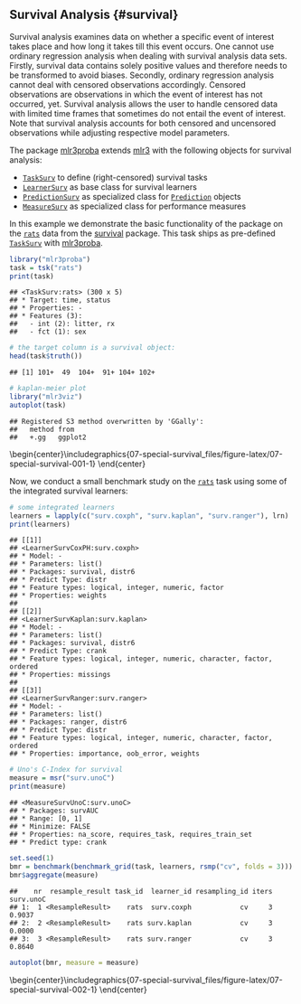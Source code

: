 ## Survival Analysis {#survival}

Survival analysis examines data on whether a specific event of interest takes place and how long it takes till this event occurs.
One cannot use ordinary regression analysis when dealing with survival analysis data sets.
Firstly, survival data contains solely positive values and therefore needs to be transformed to avoid biases.
Secondly, ordinary regression analysis cannot deal with censored observations accordingly.
Censored observations are observations in which the event of interest has not occurred, yet.
Survival analysis allows the user to handle censored data with limited time frames that sometimes do not entail the event of interest.
Note that survival analysis accounts for both censored and uncensored observations while adjusting respective model parameters.

The package [mlr3proba](https://mlr3proba.mlr-org.com) extends [mlr3](https://mlr3.mlr-org.com) with the following objects for survival analysis:

* [`TaskSurv`](https://mlr3proba.mlr-org.com/reference/TaskSurv.html) to define (right-censored) survival tasks
* [`LearnerSurv`](https://mlr3proba.mlr-org.com/reference/LearnerSurv.html) as base class for survival learners
* [`PredictionSurv`](https://mlr3proba.mlr-org.com/reference/PredictionSurv.html) as specialized class for [`Prediction`](https://mlr3.mlr-org.com/reference/Prediction.html) objects
* [`MeasureSurv`](https://mlr3proba.mlr-org.com/reference/MeasureSurv.html) as specialized class for performance measures

In this example we demonstrate the basic functionality of the package on the [`rats`](https://www.rdocumentation.org/packages/survival/topics/rats) data from the [survival](https://cran.r-project.org/package=survival) package.
This task ships as pre-defined [`TaskSurv`](https://mlr3proba.mlr-org.com/reference/TaskSurv.html) with [mlr3proba](https://mlr3proba.mlr-org.com).


```r
library("mlr3proba")
task = tsk("rats")
print(task)
```

```
## <TaskSurv:rats> (300 x 5)
## * Target: time, status
## * Properties: -
## * Features (3):
##   - int (2): litter, rx
##   - fct (1): sex
```

```r
# the target column is a survival object:
head(task$truth())
```

```
## [1] 101+  49  104+  91+ 104+ 102+
```

```r
# kaplan-meier plot
library("mlr3viz")
autoplot(task)
```

```
## Registered S3 method overwritten by 'GGally':
##   method from   
##   +.gg   ggplot2
```



\begin{center}\includegraphics{07-special-survival_files/figure-latex/07-special-survival-001-1} \end{center}

Now, we conduct a small benchmark study on the [`rats`](https://mlr3proba.mlr-org.com/reference/mlr_tasks_rats.html) task using some of the integrated survival learners:


```r
# some integrated learners
learners = lapply(c("surv.coxph", "surv.kaplan", "surv.ranger"), lrn)
print(learners)
```

```
## [[1]]
## <LearnerSurvCoxPH:surv.coxph>
## * Model: -
## * Parameters: list()
## * Packages: survival, distr6
## * Predict Type: distr
## * Feature types: logical, integer, numeric, factor
## * Properties: weights
## 
## [[2]]
## <LearnerSurvKaplan:surv.kaplan>
## * Model: -
## * Parameters: list()
## * Packages: survival, distr6
## * Predict Type: crank
## * Feature types: logical, integer, numeric, character, factor, ordered
## * Properties: missings
## 
## [[3]]
## <LearnerSurvRanger:surv.ranger>
## * Model: -
## * Parameters: list()
## * Packages: ranger, distr6
## * Predict Type: distr
## * Feature types: logical, integer, numeric, character, factor, ordered
## * Properties: importance, oob_error, weights
```

```r
# Uno's C-Index for survival
measure = msr("surv.unoC")
print(measure)
```

```
## <MeasureSurvUnoC:surv.unoC>
## * Packages: survAUC
## * Range: [0, 1]
## * Minimize: FALSE
## * Properties: na_score, requires_task, requires_train_set
## * Predict type: crank
```

```r
set.seed(1)
bmr = benchmark(benchmark_grid(task, learners, rsmp("cv", folds = 3)))
bmr$aggregate(measure)
```

```
##    nr  resample_result task_id  learner_id resampling_id iters surv.unoC
## 1:  1 <ResampleResult>    rats  surv.coxph            cv     3    0.9037
## 2:  2 <ResampleResult>    rats surv.kaplan            cv     3    0.0000
## 3:  3 <ResampleResult>    rats surv.ranger            cv     3    0.8640
```

```r
autoplot(bmr, measure = measure)
```



\begin{center}\includegraphics{07-special-survival_files/figure-latex/07-special-survival-002-1} \end{center}
